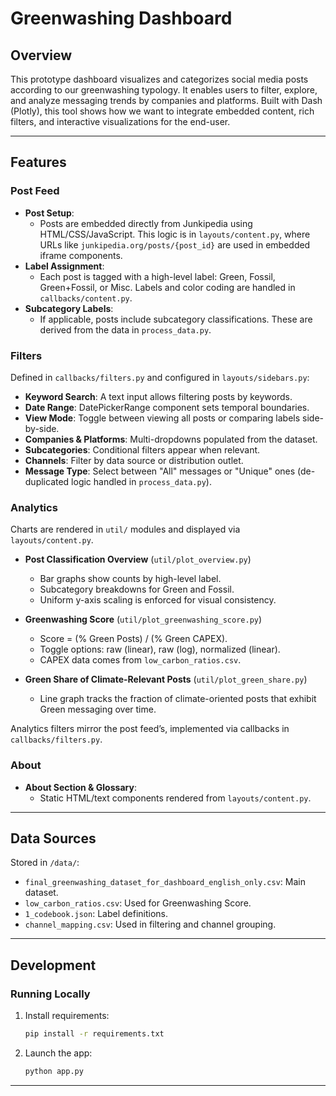 # Greenwashing Dashboard

## Overview

This prototype dashboard visualizes and categorizes social media posts according to our greenwashing typology. 
It enables users to filter, explore, and analyze messaging trends by companies and platforms. 
Built with Dash (Plotly), this tool shows how we want to integrate embedded content, rich filters, and interactive visualizations for the end-user.

---

## Features

### Post Feed

- **Post Setup**: 
  - Posts are embedded directly from Junkipedia using HTML/CSS/JavaScript. This logic is in `layouts/content.py`, where URLs like `junkipedia.org/posts/{post_id}` are used in embedded iframe components.
- **Label Assignment**: 
  - Each post is tagged with a high-level label: Green, Fossil, Green+Fossil, or Misc. Labels and color coding are handled in `callbacks/content.py`.
- **Subcategory Labels**:
  - If applicable, posts include subcategory classifications. These are derived from the data in `process_data.py`.

### Filters

Defined in `callbacks/filters.py` and configured in `layouts/sidebars.py`:

- **Keyword Search**: A text input allows filtering posts by keywords.
- **Date Range**: DatePickerRange component sets temporal boundaries.
- **View Mode**: Toggle between viewing all posts or comparing labels side-by-side.
- **Companies & Platforms**: Multi-dropdowns populated from the dataset.
- **Subcategories**: Conditional filters appear when relevant.
- **Channels**: Filter by data source or distribution outlet.
- **Message Type**: Select between "All" messages or "Unique" ones (de-duplicated logic handled in `process_data.py`).

### Analytics

Charts are rendered in `util/` modules and displayed via `layouts/content.py`.

- **Post Classification Overview** (`util/plot_overview.py`)
  - Bar graphs show counts by high-level label.
  - Subcategory breakdowns for Green and Fossil.
  - Uniform y-axis scaling is enforced for visual consistency.

- **Greenwashing Score** (`util/plot_greenwashing_score.py`)
  - Score = (% Green Posts) / (% Green CAPEX).
  - Toggle options: raw (linear), raw (log), normalized (linear).
  - CAPEX data comes from `low_carbon_ratios.csv`.

- **Green Share of Climate-Relevant Posts** (`util/plot_green_share.py`)
  - Line graph tracks the fraction of climate-oriented posts that exhibit Green messaging over time.

Analytics filters mirror the post feed’s, implemented via callbacks in `callbacks/filters.py`.

### About

- **About Section & Glossary**:
  - Static HTML/text components rendered from `layouts/content.py`.

---

## Data Sources

Stored in `/data/`:
- `final_greenwashing_dataset_for_dashboard_english_only.csv`: Main dataset.
- `low_carbon_ratios.csv`: Used for Greenwashing Score.
- `1_codebook.json`: Label definitions.
- `channel_mapping.csv`: Used in filtering and channel grouping.

---

## Development

### Running Locally

1. Install requirements:
   ```bash
   pip install -r requirements.txt
   ```

2. Launch the app:
   ```bash
   python app.py
   ```

---
